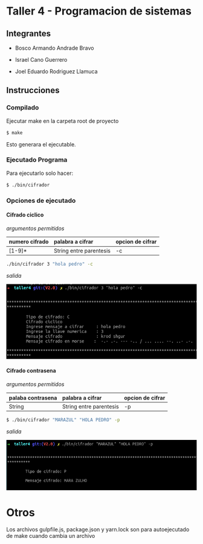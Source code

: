 # Taller 4 - Programacion de sistemas

## Integrantes
* Bosco Armando Andrade Bravo

* Israel Cano Guerrero

* Joel Eduardo Rodriguez Llamuca

## Instrucciones

### Compilado
Ejecutar make en la carpeta root de proyecto
```sh
$ make
```

Esto generara el ejecutable.

### Ejecutado Programa
Para ejecutarlo solo hacer:

```sh
$ ./bin/cifrador
```

### Opciones de ejecutado

#### Cifrado ciclico

_argumentos permitidos_

| numero cifrado | palabra a cifrar        | opcion de cifrar |
|:---------------|:------------------------|:-----------------|
| [1-9]*          | String entre parentesis | -c               |

```sh
./bin/cifrador 3 "hola pedro" -c
```

_salida_

![''](./example1.png)

#### Cifrado contrasena

_argumentos permitidos_

| palaba contrasena | palabra a cifrar        | opcion de cifrar |
|:---------------|:------------------------|:-----------------|
| String         | String entre parentesis | -p               |

```sh
$ ./bin/cifrador "MARAZUL" "HOLA PEDRO" -p
```

_salida_

![''](./example2.png)

# Otros

Los archivos gulpfile.js, package.json y yarn.lock son para autoejecutado de make cuando cambia un archivo
